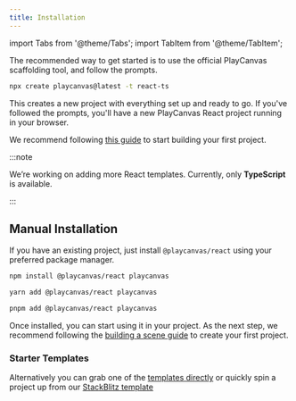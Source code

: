 ```yaml
---
title: Installation
---
```


import Tabs from '@theme/Tabs';
import TabItem from '@theme/TabItem';

The recommended way to get started is to use the official PlayCanvas scaffolding tool, and follow the prompts.

```bash
npx create playcanvas@latest -t react-ts
```

This creates a new project with everything set up and ready to go. If you've followed the prompts, you'll have a new PlayCanvas React project running in your browser.

We recommend following [this guide](../../building-a-scene) to start building your first project.

:::note

We’re working on adding more React templates. Currently, only **TypeScript** is available.

:::

## Manual Installation

If you have an existing project, just install `@playcanvas/react` using your preferred package manager.

<Tabs>
<TabItem value="npm" label="npm">

```bash
npm install @playcanvas/react playcanvas
```

</TabItem>
<TabItem value="yarn" label="yarn">

```bash
yarn add @playcanvas/react playcanvas
```

</TabItem>
<TabItem value="pnpm" label="pnpm">

```bash
pnpm add @playcanvas/react playcanvas
```

</TabItem>
</Tabs>

Once installed, you can start using it in your project. As the next step, we recommend following the [building a scene guide](../../building-a-scene) to create your first project.

### Starter Templates

Alternatively you can grab one of the [templates directly](https://github.com/playcanvas/create-playcanvas/tree/main/templates) or quickly spin a project up from our [StackBlitz template](https://stackblitz.com/edit/playcanvas-react-template?file=src%2FScene.tsx)
